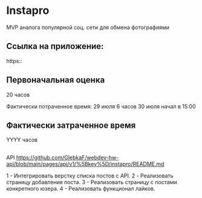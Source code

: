# Instapro

MVP аналога популярной соц. сети для обмена фотографиями

## Ссылка на приложение:

https::

## Первоначальная оценка

20 часов

Фактически потраченное время:
29 июля 6 часов
30 июля начал в 15:00

## Фактически затраченное время

YYYY часов

##

API
https://github.com/GlebkaF/webdev-hw-api/blob/main/pages/api/v1/%5Bkey%5D/instapro/README.md


1 - Интегрировать верстку списка постов с API.
2 - Реализовать страницу добавления поста.
3 - Реализовать страницу с постами конкретного юзера.
4 - Реализовать функционал лайков.